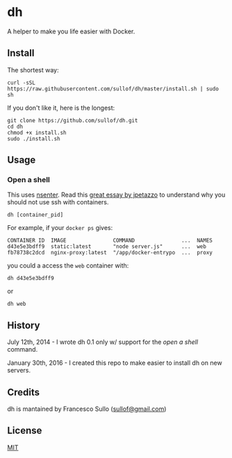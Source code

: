 # dh

A helper to make you life easier with Docker.

## Install

The shortest way:

```
curl -sSL https://raw.githubusercontent.com/sullof/dh/master/install.sh | sudo sh
```

If you don't like it, here is the longest:

```
git clone https://github.com/sullof/dh.git
cd dh
chmod +x install.sh
sudo ./install.sh
```

## Usage

### Open a shell

This uses [nsenter](https://github.com/jpetazzo/nsenter). Read this [great essay by jpetazzo](https://jpetazzo.github.io/2014/06/23/docker-ssh-considered-evil/) to understand why you should not use ssh with containers.

```
dh [container_pid]
```

For example, if your `docker ps` gives:

```
CONTAINER ID  IMAGE               COMMAND               ...  NAMES
d43e5e3bdff9  static:latest       "node server.js"      ...  web
fb78738c2dcd  nginx-proxy:latest  "/app/docker-entrypo  ...  proxy
```

you could a access the `web` container with:

```
dh d43e5e3bdff9
```

or 

```
dh web
```

## History

July 12th, 2014 - I wrote dh 0.1 only w/ support for the _open a shell_ command.

January 30th, 2016 - I created this repo to make easier to install dh on new servers.

## Credits

dh is mantained by Francesco Sullo (<sullof@gmail.com>)

## License 

[MIT](https://opensource.org/licenses/MIT)


